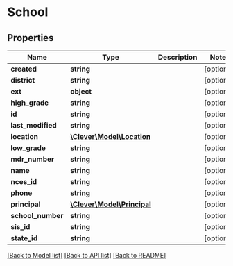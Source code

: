 # School

## Properties
Name | Type | Description | Notes
------------ | ------------- | ------------- | -------------
**created** | **string** |  | [optional] 
**district** | **string** |  | [optional] 
**ext** | **object** |  | [optional] 
**high_grade** | **string** |  | [optional] 
**id** | **string** |  | [optional] 
**last_modified** | **string** |  | [optional] 
**location** | [**\Clever\Model\Location**](Location.md) |  | [optional] 
**low_grade** | **string** |  | [optional] 
**mdr_number** | **string** |  | [optional] 
**name** | **string** |  | [optional] 
**nces_id** | **string** |  | [optional] 
**phone** | **string** |  | [optional] 
**principal** | [**\Clever\Model\Principal**](Principal.md) |  | [optional] 
**school_number** | **string** |  | [optional] 
**sis_id** | **string** |  | [optional] 
**state_id** | **string** |  | [optional] 

[[Back to Model list]](../README.md#documentation-for-models) [[Back to API list]](../README.md#documentation-for-api-endpoints) [[Back to README]](../README.md)


